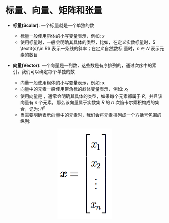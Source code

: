 # 标量、向量、矩阵和张量
- **标量(Scalar)**: 一个标量就是一个单独的数
    - 标量一般使用斜体的小写变量表示，例如: $\textit{x}$
    - 使用标量时，一般会明确其具体的类型，比如，在定义实数标量时，$ \textit{s}\in R$ 表示一条线的斜率；在定义自然数标
量时，$\textit{n} \in N$ 表示元素的数目

- **向量(Vector)**: 一个向量是一列数，这些数是有序排列的，通过次序中的索引，我们可以确定每个单独的数
    - 向量一般使用粗体的小写变量表示，例如: $\textbf{x}$
    - 向量中的元素一般使用带角标的斜体变量表示，例如: $\textit{x}_1$
    - 使用向量是 ，通常会明确其具体的类型，如果每个元素都属于 $R$，并且该向量有 $n$ 个元素，那么该向量属于实数集 $R$ 的 $n$ 次笛卡尔乘积构成的集合，记为: $R^n$
    - 当需要明确表示向量中的元素时，我们会将元素排列成一个方括号包围的纵列:

<div align=center><img src="./img/vector.png"></div>